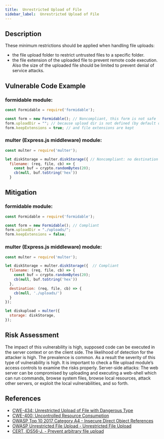 ```yaml
---
title:  Unrestricted Upload of File
sidebar_label:  Unrestricted Upload of File
---
```

 

## Description
These minimum restrictions should be applied when handling file uploads:

* the file upload folder to restrict untrusted files to a specific folder.
* the file extension of the uploaded file to prevent remote code execution.
Also the size of the uploaded file should be limited to prevent denial of service attacks. 

## Vulnerable Code Example
### formidable module:

```javascript
const Formidable = require('formidable');

const form = new Formidable(); // Noncompliant, this form is not safe
form.uploadDir = ""; // because upload dir is not defined (by default os temp dir: /var/tmp or /tmp)
form.keepExtensions = true; // and file extensions are kept
```
### multer (Express.js middleware) module:

```javascript
const multer = require('multer');

let diskStorage = multer.diskStorage({ // Noncompliant: no destination specified
  filename: (req, file, cb) => {
    const buf = crypto.randomBytes(20);
    cb(null, buf.toString('hex'))
  }
```

## Mitigation
### formidable module:

```javascript
const Formidable = require('formidable');

const form = new Formidable(); // Compliant
form.uploadDir = "./uploads/";
form.keepExtensions = false;
```
### multer (Express.js middleware) module:

```javascript
const multer = require('multer');

let diskStorage = multer.diskStorage({  // Compliant
  filename: (req, file, cb) => {
    const buf = crypto.randomBytes(20);
    cb(null, buf.toString('hex'))
  },
  destination: (req, file, cb) => {
    cb(null, './uploads/')
  }
});

let diskupload = multer({
  storage: diskStorage,
});
```


## Risk Assessment
The impact of this vulnerability is high, supposed code can be executed in the server context or on the client side. The likelihood of detection for the attacker is high. The prevalence is common. As a result the severity of this type of vulnerability is high.
It is important to check a file upload module’s access controls to examine the risks properly.
Server-side attacks: The web server can be compromised by uploading and executing a web-shell which can run commands, browse system files, browse local resources, attack other servers, or exploit the local vulnerabilities, and so forth.


## References
* [CWE-434: Unrestricted Upload of File with Dangerous Type]
* [CWE-400: Uncontrolled Resource Consumption]
* [OWASP Top 10 2017 Category A4 - Insecure Direct Object References]
* [OWASP Unrestricted File Upload - Unrestricted File Upload]
* [CERT, IDS56-J. - Prevent arbitrary file upload]

[CWE-434: Unrestricted Upload of File with Dangerous Type]:https://cwe.mitre.org/data/definitions/434
[CWE-400: Uncontrolled Resource Consumption]:https://cwe.mitre.org/data/definitions/400.html
[OWASP Top 10 2017 Category A4 - Insecure Direct Object References]:https://owasp.org/www-project-top-ten/
[OWASP Unrestricted File Upload - Unrestricted File Upload]:https://owasp.org/www-community/vulnerabilities/Unrestricted_File_Upload
[CERT, IDS56-J. - Prevent arbitrary file upload]:https://wiki.sei.cmu.edu/confluence/display/java/IDS56-J.+Prevent+arbitrary+file+upload
